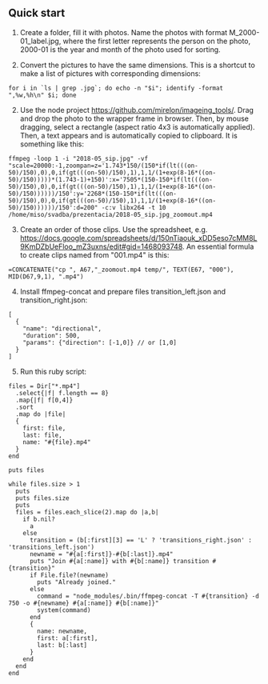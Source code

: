 ## Quick start

1. Create a folder, fill it with photos. Name the photos with format M_2000-01_label.jpg, where the first letter represents the person on the photo, 2000-01 is the year and month of the photo used for sorting.

2. Convert the pictures to have the same dimensions. This is a shortcut to make a list of pictures with corresponding dimensions:

```
for i in `ls | grep .jpg`; do echo -n "$i"; identify -format ",%w,%h\n" $i; done
```

2. Use the node project https://github.com/mirelon/imageing_tools/. Drag and drop the photo to the wrapper frame in browser. Then, by mouse dragging, select a rectangle (aspect ratio 4x3 is automatically applied). Then, a text appears and is automatically copied to clipboard. It is something like this:

```
ffmpeg -loop 1 -i "2018-05_sip.jpg" -vf "scale=20000:-1,zoompan=z='1.743*150/(150*if(lt(((on-50)/150),0),0,if(gt(((on-50)/150),1),1,1/(1+exp(8-16*((on-50)/150)))))*(1.743-1)+150)':x='7505*(150-150*if(lt(((on-50)/150),0),0,if(gt(((on-50)/150),1),1,1/(1+exp(8-16*((on-50)/150))))))/150':y='2268*(150-150*if(lt(((on-50)/150),0),0,if(gt(((on-50)/150),1),1,1/(1+exp(8-16*((on-50)/150))))))/150':d=200" -c:v libx264 -t 10 /home/miso/svadba/prezentacia/2018-05_sip.jpg_zoomout.mp4
```

3. Create an order of those clips. Use the spreadsheet, e.g. https://docs.google.com/spreadsheets/d/150nTiaouk_xDD5eso7cMM8L9KmDZbUeFloo_mZ3uxns/edit#gid=1468093748. An essential formula to create clips named from "001.mp4" is this:

```
=CONCATENATE("cp ", A67,"_zoomout.mp4 temp/", TEXT(E67, "000"), MID(D67,9,1), ".mp4")
```

4. Install ffmpeg-concat and prepare files transition_left.json and transition_right.json:

```
[
  {
    "name": "directional",
    "duration": 500,
    "params": {"direction": [-1,0]} // or [1,0]
  }
]
```

5. Run this ruby script:

```
files = Dir["*.mp4"]
  .select{|f| f.length == 8}
  .map{|f| f[0,4]}
  .sort
  .map do |file|
  {
    first: file,
    last: file,
    name: "#{file}.mp4"
  }
end

puts files

while files.size > 1
  puts
  puts files.size
  puts
  files = files.each_slice(2).map do |a,b|
    if b.nil?
      a
    else
      transition = (b[:first][3] == 'L' ? 'transitions_right.json' : 'transitions_left.json')
      newname = "#{a[:first]}-#{b[:last]}.mp4"
      puts "Join #{a[:name]} with #{b[:name]} transition #{transition}"
      if File.file?(newname)
        puts "Already joined."
      else
        command = "node_modules/.bin/ffmpeg-concat -T #{transition} -d 750 -o #{newname} #{a[:name]} #{b[:name]}"
        system(command)
      end
      {
        name: newname,
        first: a[:first],
        last: b[:last]
      }
    end
  end
end
 ```
